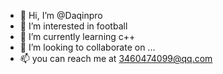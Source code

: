 - 👋 Hi, I’m @Daqinpro
- 👀 I’m interested in football
- 🌱 I’m currently learning c++
- 💞️ I’m looking to collaborate on ...
- 📫 you can reach me at 3460474099@qq.com

<!---
Daqinpro/Daqinpro is a ✨ special ✨ repository because its `README.md` (this file) appears on your GitHub profile.
You can click the Preview link to take a look at your changes.
--->
